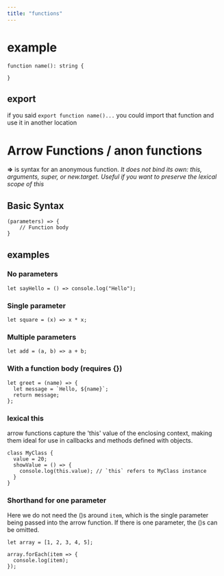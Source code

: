 ```yaml
---
title: "functions"
---
```


# example

    function name(): string {

    }

## export

if you said `export function name()...` you could import that function and use it in another location

# Arrow Functions / anon functions

**=>** is syntax for an anonymous function. *It does not bind its own: this, arguments, super, or new.target. Useful if you want to preserve the lexical scope of this*

## Basic Syntax

```
(parameters) => {
    // Function body
}
```

## examples

### No parameters

`let sayHello = () => console.log("Hello");`

### Single parameter 

`let square = (x) => x * x;`

### Multiple parameters

`let add = (a, b) => a + b;`

### With a function body (requires {})

```
let greet = (name) => {
  let message = `Hello, ${name}`;
  return message;
};
```

### lexical this

arrow functions capture the 'this' value of the enclosing context, making them ideal for use in callbacks and methods defined with objects.

```
class MyClass {
  value = 20;
  showValue = () => {
    console.log(this.value); // `this` refers to MyClass instance
  }
}
```

### Shorthand for one parameter

Here we do not need the ()s around `item`, which is the single parameter being passed into the arrow function. If there is one parameter, the ()s can be omitted.
```
let array = [1, 2, 3, 4, 5];

array.forEach(item => {
  console.log(item);
});
```